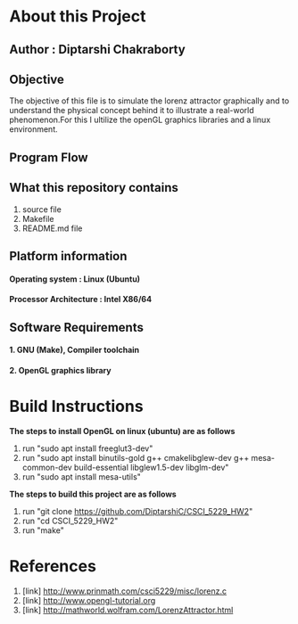 # About this Project

## Author : Diptarshi Chakraborty

## Objective
 
The objective of this file is to simulate the lorenz attractor graphically and to understand the
physical concept behind it to illustrate a real-world phenomenon.For this I ultilize the openGL
graphics libraries and a linux environment.

## Program Flow


## What this repository contains

1. source file 
2. Makefile
3. README.md file

## Platform information

#### Operating system 		: Linux (Ubuntu)
#### Processor Architecture	: Intel X86/64

## Software Requirements

#### 1. GNU (Make), Compiler toolchain
#### 2. OpenGL graphics library

# Build Instructions



**The steps to install OpenGL on linux (ubuntu) are as follows**

1. run "sudo apt install freeglut3-dev"
2. run "sudo apt install binutils-gold g++ cmakelibglew-dev g++ mesa-common-dev build-essential libglew1.5-dev libglm-dev"
3. run "sudo apt install mesa-utils"

**The steps to build this project are as follows**

1. run "git clone https://github.com/DiptarshiC/CSCI_5229_HW2"
2. run "cd CSCI_5229_HW2"
3. run "make"

# References

1. [link] http://www.prinmath.com/csci5229/misc/lorenz.c
2. [link] http://www.opengl-tutorial.org
3. [link] http://mathworld.wolfram.com/LorenzAttractor.html


